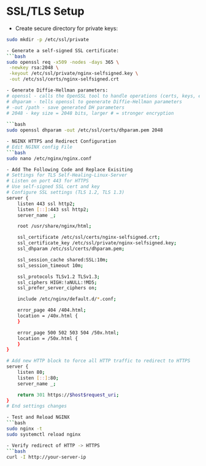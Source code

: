 # SSL/TLS Setup

- Create secure directory for private keys:
```bash
sudo mkdir -p /etc/ssl/private

- Generate a self-signed SSL certificate:
```bash
sudo openssl req -x509 -nodes -days 365 \
 -newkey rsa:2048 \
 -keyout /etc/ssl/private/nginx-selfsigned.key \
 -out /etc/ssl/certs/nginx-selfsigned.crt

- Generate Diffie-Hellman parameters:
# openssl - calls the OpenSSL tool to handle operations (certs, keys, encrypt, etc..)
# dhparam - tells openssl to geenerate Diffie-Hellman parameters
# -out /path - save generated DH parameters
# 2048 - key size = 2048 bits, larger # = stronger encryption
 
```bash
sudo openssl dhparam -out /etc/ssl/certs/dhparam.pem 2048

- NGINX HTTPS and Redirect Configuration
# Edit NGINX config File
```bash
sudo nano /etc/nginx/nginx.conf

- Add The Following Code and Replace Exisiting
# Settings for TLS Self-Healing-Linux-Server
# Listen on port 443 for HTTPS
# Use self-signed SSL cert and key
# Configure SSL settings (TLS 1.2, TLS 1.3)
server {
    listen 443 ssl http2;
    listen [::]:443 ssl http2;
    server_name _;

    root /usr/share/nginx/html;

    ssl_certificate /etc/ssl/certs/nginx-selfsigned.crt;
    ssl_certificate_key /etc/ssl/private/nginx-selfsigned.key;
    ssl_dhparam /etc/ssl/certs/dhparam.pem;

    ssl_session_cache shared:SSL:10m;
    ssl_session_timeout 10m;

    ssl_protocols TLSv1.2 TLSv1.3;
    ssl_ciphers HIGH:!aNULL:!MD5;
    ssl_prefer_server_ciphers on;

    include /etc/nginx/default.d/*.conf;

    error_page 404 /404.html;
    location = /40x.html {
    }

    error_page 500 502 503 504 /50x.html;
    location = /50x.html {
    }
}

# Add new HTTP block to force all HTTP traffic to redirect to HTTPS
server {
    listen 80;
    listen [::]:80;
    server_name _;

    return 301 https://$host$request_uri;
}
# End settings changes

- Test and Reload NGINX
```bash
sudo nginx -t
sudo systemctl reload nginx

- Verify redirect of HTTP -> HTTPS
```bash
curl -I http://your-server-ip

